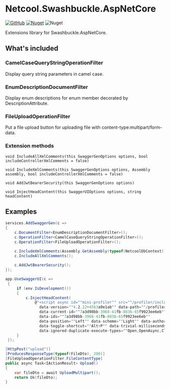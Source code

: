 # Netcool.Swashbuckle.AspNetCore
[![GitHub](https://img.shields.io/github/license/neilq/Netcool)](https://github.com/NeilQ/Netcool/blob/master/LICENSE)
[![Nuget](https://img.shields.io/nuget/v/Netcool.Swashbuckle.AspNetCore)](https://www.nuget.org/packages/Netcool.Swashbuckle.AspNetCore/)
![Nuget](https://img.shields.io/nuget/dt/Netcool.Swashbuckle.AspNetCore)

Extensions library for Swashbuckle.AspNetCore.

## What's included

### CamelCaseQueryStringOperationFilter
Display query string parameters in camel case.

### EnumDescriptionDocumentFilter
Display enum descriptions for enum member decorated by DescriptionAttribute.

### FileUploadOperationFilter
Put a file upload button for uploading file with content-type:multipart/form-data.

### Extension methods
```
void IncludeAllXmlComments(this SwaggerGenOptions options, bool includeControllerXmlComments = false)

void IncludeXmlComments(this SwaggerGenOptions options, Assembly assembly, bool includeControllerXmlComments = false)

void AddJwtBearerSecurity(this SwaggerGenOptions options)

void InjectHeadContent(this SwaggerUIOptions options, string headContent)
```

## Examples
```c#
services.AddSwaggerGen(c =>
{
    c.DocumentFilter<EnumDescriptionDocumentFilter>();
    c.OperationFilter<CamelCaseQueryStringOperationFilter>();
    c.OperationFilter<FileUploadOperationFilter>();

    c.IncludeXmlComments(Assembly.GetAssembly(typeof(NetcoolDbContext)));
    c.IncludeAllXmlComments();
    
    c.AddJwtBearerSecurity();
});
```

```c#
app.UseSwaggerUI(c =>
 {
     if (env.IsDevelopment())
     {
         c.InjectHeadContent(
             @"<script async id=""mini-profiler"" src=""/profiler/includes.min.js?v=4.2.22+4563a9e1ab""
               data-version=""4.2.22+4563a9e1ab"" data-path=""/profiler/"" 
               data-current-id=""7a3d98bb-3968-41fb-8836-65f9923ee6eb""
               data-ids=""7a3d98bb-3968-41fb-8836-65f9923ee6eb""
               data-position=""Left"" data-scheme=""Light"" data-authorized=""true"" data-max-traces=""15""
               data-toggle-shortcut=""Alt+P"" data-trivial-milliseconds=""2.0"" 
               data-ignored-duplicate-execute-types=""Open,OpenAsync,Close,CloseAsync""></script>");
     }
 });
```

```c#
[HttpPost("upload")]
[ProducesResponseType(typeof(FileDto), 200)]
[FileUploadOperationFilter.FileContentType]
public async Task<IActionResult> Upload()
{
    var fileDto = await UploadMultipart();
    return Ok(fileDto);
}
```

